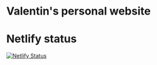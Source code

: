 # Valentin's personal website

# Netlify status

[![Netlify Status](https://api.netlify.com/api/v1/badges/d9da43c9-f39d-43cd-ae0d-04f110e7a343/deploy-status)](https://app.netlify.com/sites/condescending-chandrasekhar-170192/deploys)
